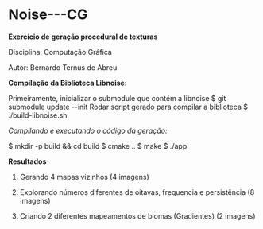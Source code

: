 # Noise---CG

**Exercício de geração procedural de texturas**

Disciplina: Computação Gráfica

Autor: Bernardo Ternus de Abreu

**Compilação da Biblioteca Libnoise:**

Primeiramente, inicializar o submodule que contém a libnoise
$ git submodule update --init
Rodar script gerado para compilar a biblioteca
$ ./build-libnoise.sh

*Compilando e executando o código da geração:*

$ mkdir -p build && cd build
$ cmake ..
$ make
$ ./app

**Resultados**

1) Gerando 4 mapas vizinhos (4 imagens)

2) Explorando números diferentes de oitavas, frequencia e persistência (8 imagens)

3) Criando 2 diferentes mapeamentos de biomas (Gradientes) (2 imagens)


